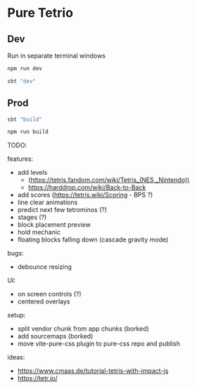 # Pure Tetrio

## Dev

Run in separate terminal windows
```zsh
npm run dev
```
```zsh
sbt "dev"
```

## Prod
```zsh
sbt "build"
```
```zsh
npm run build
```

TODO:

features:
- add levels 
    - (https://tetris.fandom.com/wiki/Tetris_(NES,_Nintendo))
    - https://harddrop.com/wiki/Back-to-Back
- add scores (https://tetris.wiki/Scoring - BPS ?)
- line clear animations
- predict next few tetrominos (?)
- stages (?)
- block placement preview
- hold mechanic
- floating blocks falling down (cascade gravity mode)

bugs:
- debounce resizing

UI:
- on screen controls (?)
- centered overlays

setup:
- split vendor chunk from app chunks (borked)
- add sourcemaps (borked)
- move vite-pure-css plugin to pure-css repo and publish

ideas: 
- https://www.cmaas.de/tutorial-tetris-with-impact-js
- https://tetr.io/
